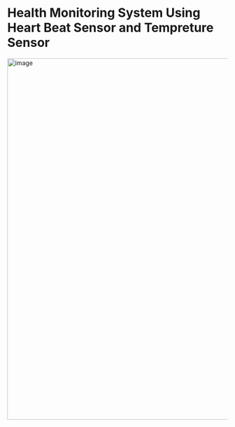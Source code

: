 # Health Monitoring System Using Heart Beat Sensor and Tempreture Sensor
<img width="1485" height="826" alt="image" src="https://github.com/user-attachments/assets/feeda52b-aca4-4495-8b04-6b04e6fa8a7e" />
